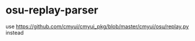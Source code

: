 # osu-replay-parser

use https://github.com/cmyui/cmyui_pkg/blob/master/cmyui/osu/replay.py instead
